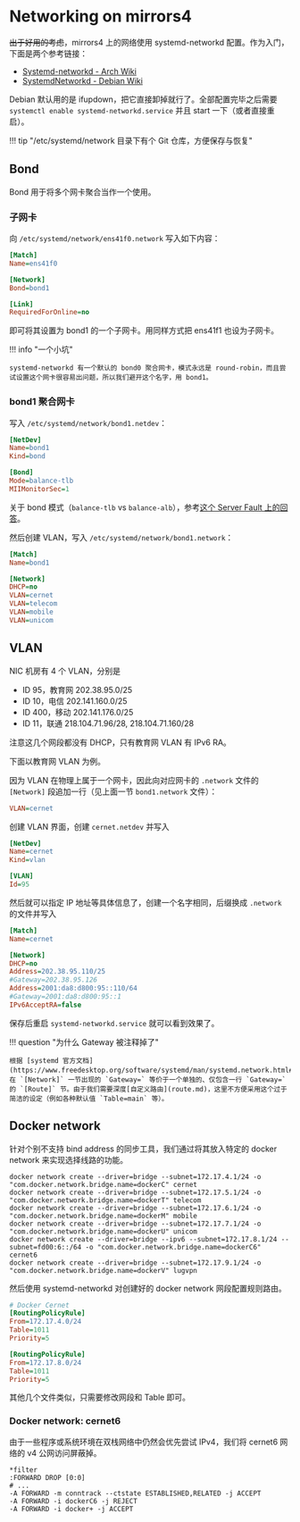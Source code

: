# Networking on mirrors4

<s>出于好用的考虑</s>，mirrors4 上的网络使用 systemd-networkd 配置。作为入门，下面是两个参考链接：

- [Systemd-networkd - Arch Wiki](https://wiki.archlinux.org/index.php/Systemd-networkd)
- [SystemdNetworkd - Debian Wiki](https://wiki.debian.org/SystemdNetworkd)

Debian 默认用的是 ifupdown，把它直接卸掉就行了。全部配置完毕之后需要 `systemctl enable systemd-networkd.service` 并且 start 一下（或者直接重启）。

!!! tip "/etc/systemd/network 目录下有个 Git 仓库，方便保存与恢复"

## Bond

Bond 用于将多个网卡聚合当作一个使用。

### 子网卡

向 `/etc/systemd/network/ens41f0.network` 写入如下内容：

```ini
[Match]
Name=ens41f0

[Network]
Bond=bond1

[Link]
RequiredForOnline=no
```

即可将其设置为 bond1 的一个子网卡。用同样方式把 ens41f1 也设为子网卡。

!!! info "一个小坑"

    systemd-networkd 有一个默认的 bond0 聚合网卡，模式永远是 round-robin，而且尝试设置这个网卡很容易出问题，所以我们避开这个名字，用 bond1。

### bond1 聚合网卡

写入 `/etc/systemd/network/bond1.netdev`：

```ini
[NetDev]
Name=bond1
Kind=bond

[Bond]
Mode=balance-tlb
MIIMonitorSec=1
```

关于 bond 模式（`balance-tlb` vs `balance-alb`），参考[这个 Server Fault 上的回答](https://serverfault.com/a/739550/450575)。

然后创建 VLAN，写入 `/etc/systemd/network/bond1.network`：

```ini
[Match]
Name=bond1

[Network]
DHCP=no
VLAN=cernet
VLAN=telecom
VLAN=mobile
VLAN=unicom
```

## VLAN

NIC 机房有 4 个 VLAN，分别是

- ID 95，教育网 202.38.95.0/25
- ID 10，电信 202.141.160.0/25
- ID 400，移动 202.141.176.0/25
- ID 11，联通 218.104.71.96/28, 218.104.71.160/28

注意这几个网段都没有 DHCP，只有教育网 VLAN 有 IPv6 RA。

下面以教育网 VLAN 为例。

因为 VLAN 在物理上属于一个网卡，因此向对应网卡的 `.network` 文件的 `[Network]` 段追加一行（见上面一节 `bond1.network` 文件）：

```ini
VLAN=cernet
```

创建 VLAN 界面，创建 `cernet.netdev` 并写入

```ini
[NetDev]
Name=cernet
Kind=vlan

[VLAN]
Id=95
```

然后就可以指定 IP 地址等具体信息了，创建一个名字相同，后缀换成 `.network` 的文件并写入

```ini
[Match]
Name=cernet

[Network]
DHCP=no
Address=202.38.95.110/25
#Gateway=202.38.95.126
Address=2001:da8:d800:95::110/64
#Gateway=2001:da8:d800:95::1
IPv6AcceptRA=false
```

保存后重启 `systemd-networkd.service` 就可以看到效果了。

!!! question "为什么 Gateway 被注释掉了"

    根据 [systemd 官方文档](https://www.freedesktop.org/software/systemd/man/systemd.network.html#Gateway=)，在 `[Network]` 一节出现的 `Gateway=` 等价于一个单独的、仅包含一行 `Gateway=` 的 `[Route]` 节。由于我们需要深度[自定义路由](route.md)，这里不方便采用这个过于简洁的设定（例如各种默认值 `Table=main` 等）。

## Docker network

针对个别不支持 bind address 的同步工具，我们通过将其放入特定的 docker network 来实现选择线路的功能。

```shell title="创建命令"
docker network create --driver=bridge --subnet=172.17.4.1/24 -o "com.docker.network.bridge.name=dockerC" cernet
docker network create --driver=bridge --subnet=172.17.5.1/24 -o "com.docker.network.bridge.name=dockerT" telecom
docker network create --driver=bridge --subnet=172.17.6.1/24 -o "com.docker.network.bridge.name=dockerM" mobile
docker network create --driver=bridge --subnet=172.17.7.1/24 -o "com.docker.network.bridge.name=dockerU" unicom
docker network create --driver=bridge --ipv6 --subnet=172.17.8.1/24 --subnet=fd00:6::/64 -o "com.docker.network.bridge.name=dockerC6" cernet6
docker network create --driver=bridge --subnet=172.17.9.1/24 -o "com.docker.network.bridge.name=dockerV" lugvpn
```

然后使用 systemd-networkd 对创建好的 docker network 网段配置规则路由。

```ini title="/etc/systemd/network/cernet.network"
# Docker Cernet
[RoutingPolicyRule]
From=172.17.4.0/24
Table=1011
Priority=5

[RoutingPolicyRule]
From=172.17.8.0/24
Table=1011
Priority=5
```

其他几个文件类似，只需要修改网段和 Table 即可。

### Docker network: cernet6

由于一些程序或系统环境在双栈网络中仍然会优先尝试 IPv4，我们将 cernet6 网络的 v4 公网访问屏蔽掉。

```shell title="rules.v4"
*filter
:FORWARD DROP [0:0]
# ...
-A FORWARD -m conntrack --ctstate ESTABLISHED,RELATED -j ACCEPT
-A FORWARD -i dockerC6 -j REJECT
-A FORWARD -i docker+ -j ACCEPT
```
